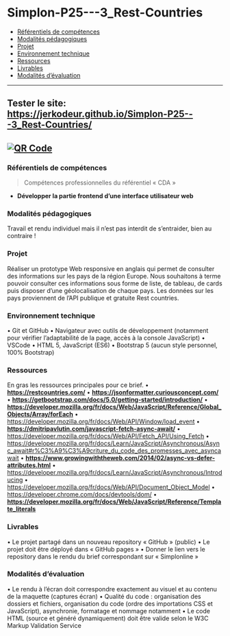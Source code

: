 # Simplon-P25---3_Rest-Countries
  - [Référentiels de compétences](#référentiels-de-compétences)
  - [Modalités pédagogiques](#modalités-pédagogiques)
  - [Projet](#projet)
  - [Environnement technique](#environnement-technique)
  - [Ressources](#ressources)
  - [Livrables](#livrables)
  - [Modalités d’évaluation](#modalités-dévaluation)
----
__Tester le site:__ https://jerkodeur.github.io/Simplon-P25---3_Rest-Countries/  
---
<a href='https://www.unitag.io/qrcode'><img src='https://www.unitag.io/qreator/generate?crs=Ppv8rOENN3V1lAwTz82zPpEYgrTpeQPpAxSJGcmyf1zqoOPAufHCjI4ccbj8leQIffpWitL50YSc%252FcPVAqhvQcY8L%252ByEXXE2GKn8SsxpZk4WZaQp7PKE7yfTgH2P3e9CKW00WL5%252F1cMS7FElOQtZuX8mpOG0vfXH1R11ooGrRdY%253D&crd=fhOysE0g3Bah%252BuqXA7NPQ87MoHrnzb%252BauJLKoOEbJsqZPdYjYK4DRs6E50xlokA%252FWe4M%252FtSCyO82hPzRS%252BspMg%253D%253D' alt='QR Code'/></a>
----
### Référentiels de compétences
> Compétences professionnelles du référentiel « CDA »
>
 - __Développer la partie frontend d’une interface utilisateur web__
### Modalités pédagogiques
Travail et rendu individuel mais il n’est pas interdit de s’entraider, bien au contraire !
### Projet
Réaliser un prototype Web responsive en anglais qui permet de consulter des informations sur les pays de la région Europe. Nous souhaitons à terme pouvoir consulter ces informations sous forme de liste, de tableau, de cards puis disposer d’une géolocalisation de chaque pays.
Les données sur les pays proviennent de l’API publique et gratuite Rest countries.

### Environnement technique
• Git et GitHub
• Navigateur avec outils de développement (notamment pour vérifier l’adaptabilité de la page, accès à la console JavaScript)
• VSCode
• HTML 5, JavaScript (ES6)
• Bootstrap 5 (aucun style personnel, 100% Bootstrap)
### Ressources
En gras les ressources principales pour ce brief.
• __https://restcountries.com/__
• __https://jsonformatter.curiousconcept.com/__
• __https://getbootstrap.com/docs/5.0/getting-started/introduction/__
• __https://developer.mozilla.org/fr/docs/Web/JavaScript/Reference/Global_Objects/Array/forEach__
• https://developer.mozilla.org/fr/docs/Web/API/Window/load_event
• __https://dmitripavlutin.com/javascript-fetch-async-await/__
• https://developer.mozilla.org/fr/docs/Web/API/Fetch_API/Using_Fetch
• https://developer.mozilla.org/fr/docs/Learn/JavaScript/Asynchronous/Async_await#r%C3%A9%C3%A9criture_du_code_des_promesses_avec_asyncawait
• __https://www.growingwiththeweb.com/2014/02/async-vs-defer-attributes.html__
• https://developer.mozilla.org/fr/docs/Learn/JavaScript/Asynchronous/Introducing
• https://developer.mozilla.org/fr/docs/Web/API/Document_Object_Model
• https://developer.chrome.com/docs/devtools/dom/
• __https://developer.mozilla.org/fr/docs/Web/JavaScript/Reference/Template_literals__
### Livrables
• Le projet partagé dans un nouveau repository « GitHub » (public)
• Le projet doit être déployé dans « GitHub pages »
• Donner le lien vers le repository dans le rendu du brief correspondant sur « Simplonline »
### Modalités d’évaluation
• Le rendu à l’écran doit correspondre exactement au visuel et au contenu de la maquette (captures écran)
• Qualité du code : organisation des dossiers et fichiers, organisation du code (ordre des importations CSS et JavaScript), asynchronie, formatage et nommage notamment
• Le code HTML (source et généré dynamiquement) doit être valide selon le W3C Markup Validation Service
